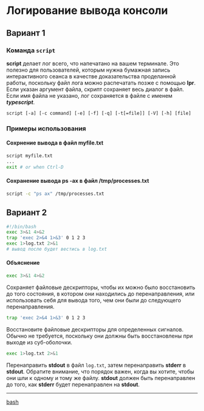 # Логирование вывода консоли
## Вариант 1

### Команда `script`

**script**  делает лог всего, что напечатано на вашем терминале. Это полезно для пользователей, которым нужна бумажная запись интерактивного сеанса в качестве доказательства проделанной работы, поскольку файл лога можно распечатать позже с помощью **lpr**. Если указан аргумент файла, скрипт сохраняет весь диалог в файл. Если имя файла не указано, лог сохраняется в файле с именем ***typescript***.

```
script [-a] [-c command] [-e] [-f] [-q] [-t[=file]] [-V] [-h] [file]
```

### Примеры использования

#### Сохрнение вывода в файл myfile.txt

```bash
script myfile.txt
...
exit # or when Ctrl-D
```

#### Сохранение вывода ps -ax в файл /tmp/processes.txt

```bash
script -c "ps ax" /tmp/processes.txt
```

## Вариант 2

```bash
#!/bin/bash
exec 3>&1 4>&2
trap 'exec 2>&4 1>&3' 0 1 2 3
exec 1>log.txt 2>&1
# вывод после будет вестись в log.txt
```

#### Объяснение

```bash
exec 3>&1 4>&2
```

Сохраняет файловые дескрипторы, чтобы их можно было восстановить до того состояния, в котором они находились до перенаправления, или использовать себя для вывода того, чем они были до следующего перенаправления.

```bash
trap 'exec 2>&4 1>&3' 0 1 2 3
```

Восстановите файловые дескрипторы для определенных сигналов. Обычно не требуется, поскольку они должны быть восстановлены при выходе из суб-оболочки.

```bash
exec 1>log.txt 2>&1
```

Перенаправить **stdout** в файл `log.txt`, затем перенаправить **stderr** в **stdout**. Обратите внимание, что порядок важен, когда вы хотите, чтобы они шли к одному и тому же файлу. **stdout** должен быть перенаправлен до того, как **stderr** будет перенаправлен на **stdout**.


**********
[bash](/tags/bash.md)
